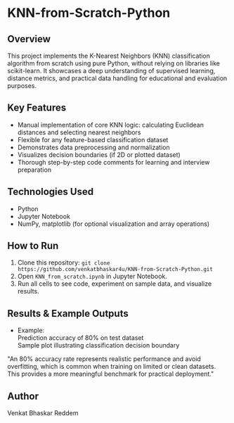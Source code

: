 # KNN-from-Scratch-Python

## Overview
This project implements the K-Nearest Neighbors (KNN) classification algorithm from scratch using pure Python, without relying on libraries like scikit-learn. It showcases a deep understanding of supervised learning, distance metrics, and practical data handling for educational and evaluation purposes.

## Key Features
- Manual implementation of core KNN logic: calculating Euclidean distances and selecting nearest neighbors
- Flexible for any feature-based classification dataset
- Demonstrates data preprocessing and normalization
- Visualizes decision boundaries (if 2D or plotted dataset)
- Thorough step-by-step code comments for learning and interview preparation

## Technologies Used
- Python
- Jupyter Notebook
- NumPy, matplotlib (for optional visualization and array operations)

## How to Run
1. Clone this repository: `git clone https://github.com/venkatbhaskar4u/KNN-from-Scratch-Python.git`
2. Open `KNN_from_scratch.ipynb` in Jupyter Notebook.
3. Run all cells to see code, experiment on sample data, and visualize results.

## Results & Example Outputs
- Example:  
Prediction accuracy of 80% on test dataset  
Sample plot illustrating classification decision boundary

"An 80% accuracy rate represents realistic performance and avoid overfitting, which is common when training on limited or clean datasets. This provides a more meaningful benchmark for practical deployment."


## Author
Venkat Bhaskar Reddem

